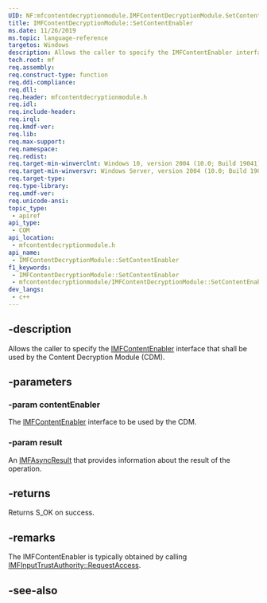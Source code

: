 ```yaml
---
UID: NF:mfcontentdecryptionmodule.IMFContentDecryptionModule.SetContentEnabler
title: IMFContentDecryptionModule::SetContentEnabler
ms.date: 11/26/2019
ms.topic: language-reference
targetos: Windows
description: Allows the caller to specify the IMFContentEnabler interface that shall be used by the Content Decryption Module (CDM).
tech.root: mf
req.assembly: 
req.construct-type: function
req.ddi-compliance: 
req.dll: 
req.header: mfcontentdecryptionmodule.h
req.idl: 
req.include-header: 
req.irql: 
req.kmdf-ver: 
req.lib: 
req.max-support: 
req.namespace: 
req.redist: 
req.target-min-winverclnt: Windows 10, version 2004 (10.0; Build 19041)
req.target-min-winversvr: Windows Server, version 2004 (10.0; Build 19041)
req.target-type: 
req.type-library: 
req.umdf-ver: 
req.unicode-ansi: 
topic_type:
 - apiref
api_type:
 - COM
api_location:
 - mfcontentdecryptionmodule.h
api_name:
 - IMFContentDecryptionModule::SetContentEnabler
f1_keywords:
 - IMFContentDecryptionModule::SetContentEnabler
 - mfcontentdecryptionmodule/IMFContentDecryptionModule::SetContentEnabler
dev_langs:
 - c++
---
```


## -description

Allows the caller to specify the [IMFContentEnabler](/windows/win32/api/mfidl/nn-mfidl-imfcontentenabler) interface that shall be used by the Content Decryption Module (CDM).

## -parameters

### -param contentEnabler

The [IMFContentEnabler](/windows/win32/api/mfidl/nn-mfidl-imfcontentenabler) interface to be used by the CDM.

### -param result

An [IMFAsyncResult](/windows/win32/api/mfobjects/nn-mfobjects-imfasyncresult) that provides information about the result of the operation.

## -returns

Returns S_OK on success.

## -remarks

The IMFContentEnabler is typically obtained by calling  [IMFInputTrustAuthority::RequestAccess](/windows/win32/api/mfidl/nf-mfidl-imfinputtrustauthority-requestaccess).

## -see-also

